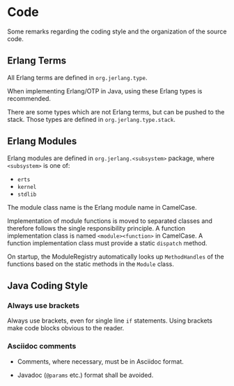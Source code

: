 # Code

Some remarks regarding the coding style and
the organization of the source code.

## Erlang Terms

All Erlang terms are defined in `org.jerlang.type`.

When implementing Erlang/OTP in Java,
using these Erlang types is recommended.

There are some types which are not Erlang terms,
but can be pushed to the stack.
Those types are defined in `org.jerlang.type.stack`.

## Erlang Modules

Erlang modules are defined in `org.jerlang.<subsystem>` package,
where `<subsystem>` is one of:

* `erts`
* `kernel`
* `stdlib`

The module class name is the Erlang module name in CamelCase.

Implementation of module functions is moved to separated classes and
therefore follows the single responsibility principle.
A function implementation class is named `<module><function>` in CamelCase.
A function implementation class must provide a static `dispatch` method.

On startup, the ModuleRegistry automatically looks up `MethodHandles`
of the functions based on the static methods in the `Module` class.

## Java Coding Style

### Always use brackets

Always use brackets, even for single line `if` statements.
Using brackets make code blocks obvious to the reader.

### Asciidoc comments

* Comments, where necessary, must be in Asciidoc format.

* Javadoc (`@params` etc.) format shall be avoided.
